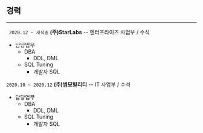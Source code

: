 ## 경력<br>
-----------
``` 2020.12 ~ 재직중``` **(주)StarLabs**   -- 엔터프라이즈 사업부 / 수석

 * 담당업무
   - DBA
     + DDL, DML
   - SQL Tuning
     + 개발자 SQL


``` 2020.10 ~ 2020.12 ``` **(주)썸모빌리티** -- IT 사업부 / 수석
 
 * 담당업무
   - DBA
     + DDL, DML
   - SQL Tuning
     + 개발자 SQL